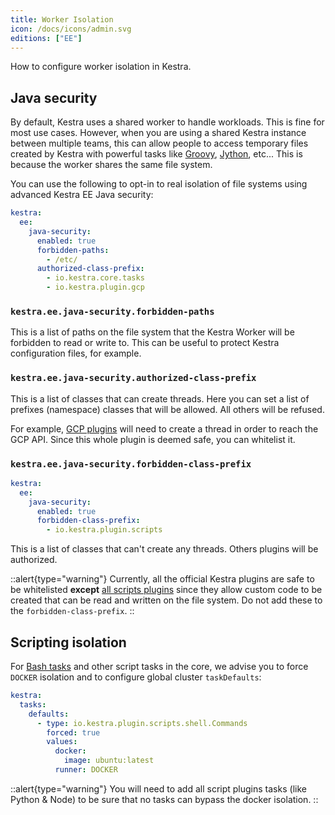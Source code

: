 ```yaml
---
title: Worker Isolation
icon: /docs/icons/admin.svg
editions: ["EE"]
---
```


How to configure worker isolation in Kestra.


## Java security

By default, Kestra uses a shared worker to handle workloads. This is fine for most use cases. However, when you are using a shared Kestra instance between multiple teams, this can allow people to access temporary files created by Kestra with powerful tasks like [Groovy](/plugins/plugin-script-groovy/tasks/io.kestra.plugin.scripts.groovy.eval), [Jython](/plugins/plugin-script-jython/tasks/io.kestra.plugin.scripts.jython.eval), etc... This is because the worker shares the same file system.

You can use the following to opt-in to real isolation of file systems using advanced Kestra EE Java security:

```yaml
kestra:
  ee:
    java-security:
      enabled: true
      forbidden-paths:
        - /etc/
      authorized-class-prefix:
        - io.kestra.core.tasks
        - io.kestra.plugin.gcp
```

### `kestra.ee.java-security.forbidden-paths`
This is a list of paths on the file system that the Kestra Worker will be forbidden to read or write to. This can be useful to protect Kestra configuration files, for example.

### `kestra.ee.java-security.authorized-class-prefix`
This is a list of classes that can create threads. Here you can set a list of prefixes (namespace) classes that will be allowed. All others will be refused.

For example, [GCP plugins](/plugins/plugin-gcp/index.md) will need to create a thread in order to reach the GCP API. Since this whole plugin is deemed safe, you can whitelist it.

### `kestra.ee.java-security.forbidden-class-prefix`
```yaml
kestra:
  ee:
    java-security:
      enabled: true
      forbidden-class-prefix:
        - io.kestra.plugin.scripts
```

This is a list of classes that can't create any threads. Others plugins will be authorized.

::alert{type="warning"}
Currently, all the official Kestra plugins are safe to be whitelisted **except** [all scripts plugins](/plugins/plugin-script-groovy) since they allow custom code to be created that can be read and written on the file system. Do not add these to the `forbidden-class-prefix`.
::


## Scripting isolation
For [Bash tasks](/plugins/core/tasks/scripts/io.kestra.core.tasks.scripts.bash) and other script tasks in the core, we advise you to force `DOCKER` isolation and to configure global cluster `taskDefaults`:

```yaml
kestra:
  tasks:
    defaults:
      - type: io.kestra.plugin.scripts.shell.Commands
        forced: true
        values:
          docker:
            image: ubuntu:latest
          runner: DOCKER
```

::alert{type="warning"}
You will need to add all script plugins tasks (like Python & Node) to be sure that no tasks can bypass the docker isolation.
::
